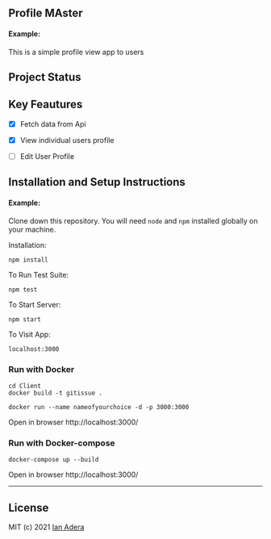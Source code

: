 ## Profile MAster

#### Example:

This is a simple profile view app to users

## Project Status
## Key Feautures
- [x] Fetch data from Api 
- [x] View individual users profile
- [ ] Edit User Profile 



## Installation and Setup Instructions

#### Example:  

Clone down this repository. You will need `node` and `npm` installed globally on your machine.  

Installation:

`npm install`  

To Run Test Suite:  

`npm test`  

To Start Server:

`npm start`  

To Visit App:

`localhost:3000`  


### Run with Docker
```console
cd Client
docker build -t gitissue .

docker run --name nameofyourchoice -d -p 3000:3000
```

Open in browser
http://localhost:3000/

### Run with Docker-compose 
```console
docker-compose up --build
```
Open in browser
http://localhost:3000/
****

## License
MIT (c) 2021 [Ian Adera](https://github.com/ianodad)